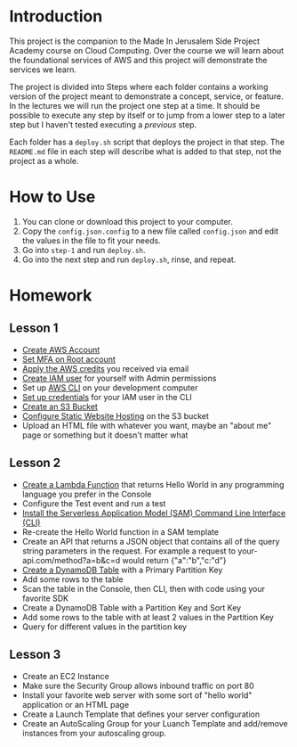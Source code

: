# Introduction
This project is the companion to the Made In Jerusalem Side Project Academy course
on Cloud Computing. Over the course we will learn about the foundational services of
AWS and this project will demonstrate the services we learn.

The project is divided into Steps where each folder contains a working version of the
project meant to demonstrate a concept, service, or feature. In the lectures we will
run the project one step at a time. It should be possible to execute any step by itself
or to jump from a lower step to a later step but I haven't tested executing a _previous_
step.

Each folder has a `deploy.sh` script that deploys the project in that step. The `README.md`
file in each step will describe what is added to that step, not the project as a whole.

# How to Use
1. You can clone or download this project to your computer.
1. Copy the `config.json.config` to a new file called `config.json` and edit the values
   in the file to fit your needs.
1. Go into `step-1` and run `deploy.sh`.
1. Go into the next step and run `deploy.sh`, rinse, and repeat.

# Homework

## Lesson 1
* [Create AWS Account](https://aws.amazon.com/premiumsupport/knowledge-center/create-and-activate-aws-account/)
* [Set MFA on Root account](https://docs.aws.amazon.com/IAM/latest/UserGuide/id_credentials_mfa_enable_virtual.html#enable-virt-mfa-for-root)
* [Apply the AWS credits](https://aws.amazon.com/awscredits/) you received via email
* [Create IAM user](https://docs.aws.amazon.com/IAM/latest/UserGuide/id_users_create.html#id_users_create_console)
   for yourself with Admin permissions
* Set up [AWS CLI](https://docs.aws.amazon.com/cli/latest/userguide/install-cliv2.html) on your development computer
* [Set up credentials](https://docs.aws.amazon.com/cli/latest/userguide/cli-configure-quickstart.html) for your IAM user
   in the CLI
* [Create an S3 Bucket](https://docs.aws.amazon.com/AmazonS3/latest/user-guide/create-bucket.html)
* [Configure Static Website Hosting](https://docs.aws.amazon.com/AmazonS3/latest/user-guide/static-website-hosting.html)
   on the S3 bucket
* Upload an HTML file with whatever you want, maybe an "about me" page or something but it doesn't matter what

## Lesson 2
* [Create a Lambda Function](https://docs.aws.amazon.com/lambda/latest/dg/getting-started-create-function.html)
   that returns Hello World in any programming language you prefer in the Console
* Configure the Test event and run a test
* [Install the Serverless Application Model (SAM) Command Line Interface (CLI)](https://docs.aws.amazon.com/serverless-application-model/latest/developerguide/serverless-sam-cli-install.html)
* Re-create the Hello World function in a SAM template
* Create an API that returns a JSON object that contains all of the query string parameters in the request.
   For example a request to your-api.com/method?a=b&c=d would return {"a":"b","c:"d"}
* [Create a DynamoDB Table](https://docs.aws.amazon.com/amazondynamodb/latest/developerguide/getting-started-step-1.html)
   with a Primary Partition Key
* Add some rows to the table
* Scan the table in the Console, then CLI, then with code using your favorite SDK
* Create a DynamoDB Table with a Partition Key and Sort Key
* Add some rows to the table with at least 2 values in the Partition Key
* Query for different values in the partition key

## Lesson 3
* Create an EC2 Instance
* Make sure the Security Group allows inbound traffic on port 80
* Install your favorite web server with some sort of "hello world" application or an HTML page
* Create a Launch Template that defines your server configuration
* Create an AutoScaling Group for your Luanch Template and add/remove instances from your autoscaling group.
